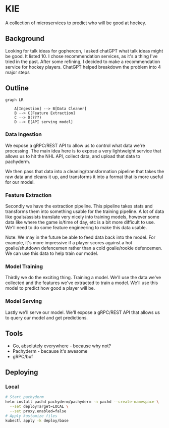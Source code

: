 # KIE

A collection of microservices to predict who will be good at hockey.

## Background

Looking for talk ideas for gophercon, I asked chatGPT what talk ideas might be good.
It listed 10.
I chose recommendation services, as it's a thing I've tried in the past.
After some refining, I decided to make a recommendation service for hockey players.
ChatGPT helped breakdown the problem into 4 major steps

## Outline

```mermaid
graph LR

    A[Ingestion] --> B[Data Cleaner]
    B --> C[Feature Extraction]
    C --> D(???)
    D --> E[API serving model]
```

### Data Ingestion

We expose a gRPC/REST API to allow us to control what data we're processing.
The main idea here is to expose a very lightweight service that allows us to hit the NHL API, collect data, and upload that data to pachyderm.

We then pass that data into a cleaning/transformation pipeline that takes the raw data and cleans it up, and transforms it into a format that is more useful for our model.

### Feature Extraction

Secondly we have the extraction pipeline. This pipeline takes stats and transforms them into something usable for the training pipeline. A lot of data like goals/assists translate very nicely into training models, however some data like where the game is/time of day, etc is a bit more difficult to use. We'll need to do some feature engineering to make this data usable.

Note: We may in the future be able to feed data back into the model. For example, it's more impressive if a player scores against a hot goalie/shutdown defencemen rather than a cold goalie/rookie defencemen. We can use this data to help train our model.

### Model Training

Thirdly we do the exciting thing. Training a model. We'll use the data we've collected and the features we've extracted to train a model. We'll use this model to predict how good a player will be.

### Model Serving

Lastly we'll serve our model. We'll expose a gRPC/REST API that allows us to query our model and get predictions.

## Tools

- Go, absolutely everywhere - because why not?
- Pachyderm - because it's awesome
- gRPC/buf

## Deploying

### Local

```sh
# Start pachyderm
helm install pachd pachyderm/pachyderm -n pachd --create-namespace \
  --set deployTarget=LOCAL \
  --set proxy.enabled=false
# Apply kustomize files
kubectl apply -k deploy/base
```